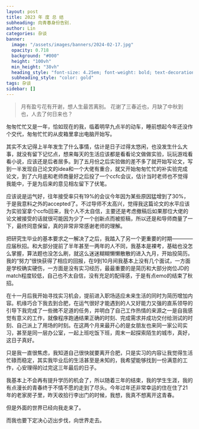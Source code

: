 ```yaml
---
layout: post
title: 2023 年 度 总 结
subheading: 向青春身份告别.
author: Lin
categories: 杂谈
banner:
  image: "/assets/images/banners/2024-02-17.jpg"
  opacity: 0.718
  background: "#000"
  height: "100vh"
  min_height: "38vh"
  heading_style: "font-size: 4.25em; font-weight: bold; text-decoration: underline"
  subheading_style: "color: gold"
tags: 杂谈 
sidebar: []
---
```

> 月有盈亏花有开谢，想人生最苦离别。 
> 花谢了三春近也，月缺了中秋到也，人去了何日来也？

匆匆忙忙又是一年，恰如现在的我，临着明早九点半的动车，睡前想起今年还没作个交代，匆匆忙忙的从皮箱里拿出电脑开始写。

其实不太记得上半年发生了什么事情，估计是日子过得太悠闲，也没发生什么大事，就没有留下记忆点，想来每天的生活应该都是看看论文做做实验，玩玩游戏看看小说，应该还是后者居多。到了五月份之后实验做的差不多了就开始写论文，写到一半发现自己论文的idea和一个大佬有重合，就又开始匆匆忙忙的补实验完成论文，到了六月底和老师商量好之后投了一个ccfc会议，估计当时老师也不觉得我能中，于是为后来的意见相左留下了伏笔。

应该说是运气好，往年接受率只有19%的会议今年因为某些原因猛增到了30%，于是我意料之外的accepted了。不过导师不太高兴，觉得我这篇论文的水平应该为实验室拿个ccfb回来，我个人不太自信，主要还是考虑撤稿后如果那位大佬的论文被接受的话就很可能因为少了一个创新点而被拒稿，所以还是和导师商量了一下，最终同意保留，真的非常非常感谢老师的理解。

把研究生毕业的基本要求之一解决了之后，我踏入了另一个更重要的时期————应届秋招。和大部分提前了半年甚至一两年的人不同，我基本是裸考，基础也没怎么掌握，算法题也没怎么刷，就这么迷迷糊糊懒懒散散的进入九月，开始投简历。我的“努力”很快获得了相应的回报，在9到10月间我基本上没有几个面试，一方面是学校确实硬伤，一方面是没有实习经历，最最重要的是简历和大部分岗位JD的match程度较低，自己也不太自信，没有充足的配得感，于是有点emo的结束了秋招。

在十一月后我开始寻找实习机会，提前进入职场适应未来生活的同时为简历增加内容。机缘巧合下我去到合肥，在运气很好才能遇到的人又好能力又强的直系领导的引导下我完成了一些微不足道的任务，并明白了自己工作热情的来源之一是自我感觉有意义的工作，就像程序跑通结果正确的时刻、完成需求并成功交付给测试的时刻、自己派上了用场的时刻。在这两个月来最开心的是女朋友也来同一家公司实习，甚至是同一层办公室，一起上班吃饭下班，周末一起探索陌生的城市，真好，这日子真好。

只是我一直很焦虑，我知道自己很快就要离开合肥，只是实习的内容让我觉得生活忙碌而稳定，其实我毕业后的生活甚至是未知的，我希望能够找到一份满意的工作，心安理得的过完这三年最后的日子。

我基本上不会再有提升学历的机会了，所以随着三年的结束，我的学生生涯，我的有点漫长的青春终于不情不愿的走到了尽头。今年过年还非常幸运的住在住了21年的老家房子里，昨天收拾行李出门的时候，我想，我真不想离开这青春。

但是外面的世界已经向我走来了。

而我也要下定决心迈出步伐，向世界走去。